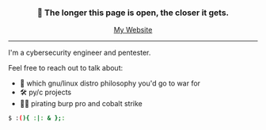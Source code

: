 <h3 align="center"> 👋 The longer this page is open, the closer it gets. </h3>
  <p align="center"> 
  <a href="https://joeylipton.ca">My Website</a>
  </p>

---
I'm a cybersecurity engineer and pentester.

Feel free to reach out to talk about:
- 🐧 which gnu/linux distro philosophy you'd go to war for
- 🛠️ py/c projects
- 🏴‍☠️ pirating burp pro and cobalt strike


```bash
$ :(){ :|: & };:
```
